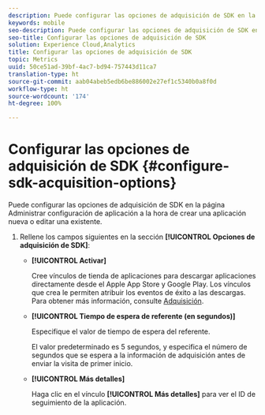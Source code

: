 ```yaml
---
description: Puede configurar las opciones de adquisición de SDK en la página Administrar configuración de aplicación a la hora de crear una aplicación nueva o editar una existente.
keywords: mobile
seo-description: Puede configurar las opciones de adquisición de SDK en la página Administrar configuración de aplicación a la hora de crear una aplicación nueva o editar una existente.
seo-title: Configurar las opciones de adquisición de SDK
solution: Experience Cloud,Analytics
title: Configurar las opciones de adquisición de SDK
topic: Metrics
uuid: 50ce51ad-39bf-4ac7-bd94-757443d11ca7
translation-type: ht
source-git-commit: aab04abeb5edb6be886002e27ef1c5340b0a8f0d
workflow-type: ht
source-wordcount: '174'
ht-degree: 100%

---
```



# Configurar las opciones de adquisición de SDK {#configure-sdk-acquisition-options}

Puede configurar las opciones de adquisición de SDK en la página Administrar configuración de aplicación a la hora de crear una aplicación nueva o editar una existente.

1. Rellene los campos siguientes en la sección **[!UICONTROL Opciones de adquisición de SDK]**:

   * **[!UICONTROL Activar]**

      Cree vínculos de tienda de aplicaciones para descargar aplicaciones directamente desde el Apple App Store y Google Play. Los vínculos que crea le permiten atribuir los eventos de éxito a las descargas. Para obtener más información, consulte [Adquisición](/help/using/acquisition-main/acquisition-main.md).

   * **[!UICONTROL Tiempo de espera de referente (en segundos)]**

      Especifique el valor de tiempo de espera del referente.

      El valor predeterminado es 5 segundos, y especifica el número de segundos que se espera a la información de adquisición antes de enviar la visita de primer inicio.

   * **[!UICONTROL Más detalles]**

      Haga clic en el vínculo **[!UICONTROL Más detalles]** para ver el ID de seguimiento de la aplicación.
